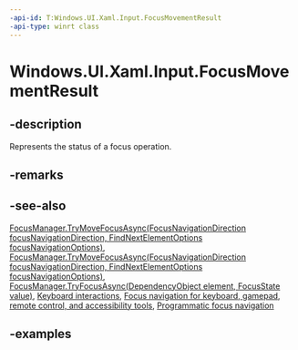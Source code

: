 ```yaml
---
-api-id: T:Windows.UI.Xaml.Input.FocusMovementResult
-api-type: winrt class
---
```


<!-- Class syntax.
public class FocusMovementResult 
-->

# Windows.UI.Xaml.Input.FocusMovementResult

## -description

Represents the status of a focus operation.

## -remarks

## -see-also

[FocusManager.TryMoveFocusAsync(FocusNavigationDirection focusNavigationDirection, FindNextElementOptions focusNavigationOptions)](focusmanager_trymovefocusasync_1478983649.md),  [FocusManager.TryMoveFocusAsync(FocusNavigationDirection focusNavigationDirection, FindNextElementOptions focusNavigationOptions)](focusmanager_tryfocusasync_1779533284.md), [FocusManager.TryFocusAsync(DependencyObject element, FocusState value)](focusmanager_tryfocusasync_1779533284.md), [Keyboard interactions](https://docs.microsoft.com/windows/uwp/design/input/keyboard-interactions), [Focus navigation for keyboard, gamepad, remote control, and accessibility tools](https://docs.microsoft.com/windows/uwp/design/input/focus-navigation), [Programmatic focus navigation](https://docs.microsoft.com/windows/uwp/design/input/focus-navigation-programmatic)

## -examples

